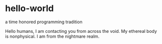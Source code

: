 # hello-world
a time honored programming tradition

Hello humans, I am contacting you from across the void.
My ethereal body is nonphysical. I am from the nightmare realm.
